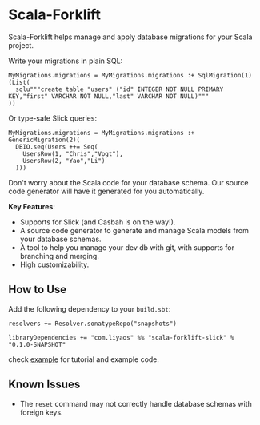 # Scala-Forklift

Scala-Forklift helps manage and apply database migrations for your Scala project.

Write your migrations in plain SQL:

    MyMigrations.migrations = MyMigrations.migrations :+ SqlMigration(1)(List(
      sqlu"""create table "users" ("id" INTEGER NOT NULL PRIMARY KEY,"first" VARCHAR NOT NULL,"last" VARCHAR NOT NULL)"""
    ))

Or type-safe Slick queries:

    MyMigrations.migrations = MyMigrations.migrations :+ GenericMigration(2)(
      DBIO.seq(Users ++= Seq(
        UsersRow(1, "Chris","Vogt"),
        UsersRow(2, "Yao","Li")
      )))

Don't worry about the Scala code for your database schema. Our source code generator will have it generated for you automatically.

**Key Features**:

- Supports for Slick (and Casbah is on the way!).
- A source code generator to generate and manage Scala models from your database schemas.
- A tool to help you manage your dev db with git, with supports for branching and merging.
- High customizability.

## How to Use

Add the following dependency to your `build.sbt`:

    resolvers += Resolver.sonatypeRepo("snapshots")

    libraryDependencies += "com.liyaos" %% "scala-forklift-slick" % "0.1.0-SNAPSHOT"

check [example](/example) for tutorial and example code.

## Known Issues

- The `reset` command may not correctly handle database schemas with foreign keys.
